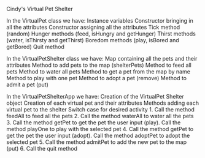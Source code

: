Cindy's Virtual Pet Shelter

In the VirtualPet class we have:
Instance variables
Constructor bringing in all the attributes
Constructor assigning all the attributes
Tick method (random)
Hunger methods (feed, isHungry and getHunger)
Thirst methods (water, isThirsty and getThirst)
Boredom methods (play, isBored and getBored)
Quit method

In the VirtualPetShelter class we have:
Map containing all the pets and their attributes
Method to add pets to the map (shelterPets)
Method to feed all pets
Method to water all pets
Method to get a pet from the map by name
Method to play with one pet
Method to adopt a pet (remove)
Method to admit a pet (put)

In the VirtualPetShelterApp we have:
Creation of the VirtualPet Shelter object
Creation of each virtual pet and their attributes
Methods adding each virtual pet to the shelter
Switch case for desired activity
	1. Call the method feedAll to feed all the pets
	2. Call the method waterAll to water all the pets
	3. Call the method getPet to get the pet the user input (play). Call the method playOne to play with the selected pet
	4. Call the method getPet to get the pet the user input (adopt). Call the method adoptPet to adopt the selected pet
	5. Call the method admitPet to add the new pet to the map (put)
	6. Call the quit method
